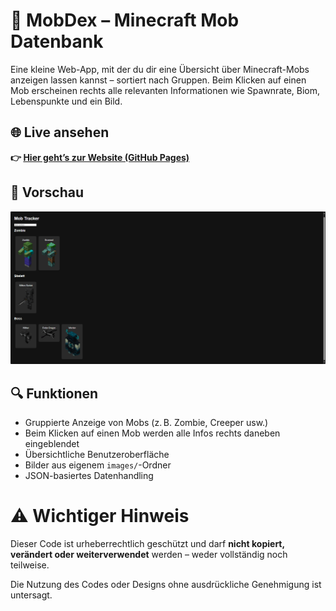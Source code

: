 # 🧟 MobDex – Minecraft Mob Datenbank

Eine kleine Web-App, mit der du dir eine Übersicht über Minecraft-Mobs anzeigen lassen kannst – sortiert nach Gruppen. Beim Klicken auf einen Mob erscheinen rechts alle relevanten Informationen wie Spawnrate, Biom, Lebenspunkte und ein Bild.

## 🌐 Live ansehen

**👉 [Hier geht’s zur Website (GitHub Pages)]([https://iazery.github.io/MobTracker/])**

## 📸 Vorschau

![Vorschau der Anwendung](images/vorschau.png)

## 🔍 Funktionen

- Gruppierte Anzeige von Mobs (z. B. Zombie, Creeper usw.)
- Beim Klicken auf einen Mob werden alle Infos rechts daneben eingeblendet
- Übersichtliche Benutzeroberfläche
- Bilder aus eigenem `images/`-Ordner
- JSON-basiertes Datenhandling

# ⚠️ Wichtiger Hinweis

Dieser Code ist urheberrechtlich geschützt und darf **nicht kopiert, verändert oder weiterverwendet** werden – weder vollständig noch teilweise.

Die Nutzung des Codes oder Designs ohne ausdrückliche Genehmigung ist untersagt.
